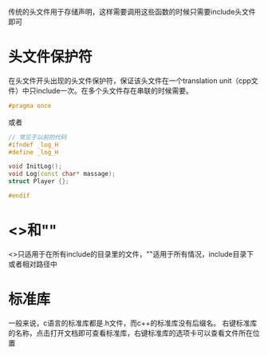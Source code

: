 传统的头文件用于存储声明，这样需要调用这些函数的时候只需要include头文件即可
# 头文件保护符
在头文件开头出现的头文件保护符，保证该头文件在一个translation unit（cpp文件）中只include一次。在多个头文件存在串联的时候需要。
```c++
#pragma once
```
或者
```c++
// 常见于以前的代码
#ifndef _log_H
#define _log_H

void InitLog();
void Log(const char* massage);
struct Player {};

#endif
```
# <>和""

<>只适用于在所有include的目录里的文件，""适用于所有情况，include目录下或者相对路径中
# 标准库
一般来说，c语言的标准库都是.h文件，而c++的标准库没有后缀名。
右键标准库的名称，点击打开文档即可查看标准库，右键标准库的选项卡可以查看文件所在位置